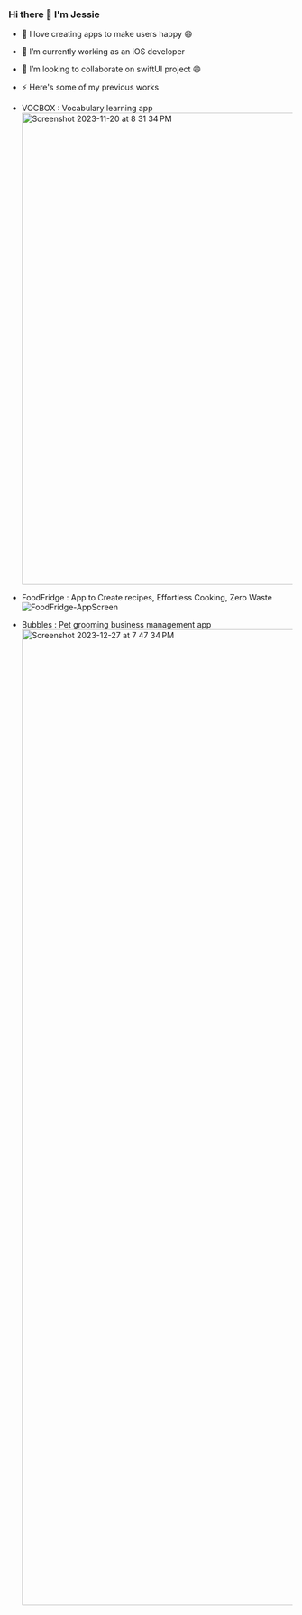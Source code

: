 ### Hi there 👋 I'm Jessie
- 🔭 I love creating apps to make users happy 😄
- 🌱 I’m currently working as an iOS developer
- 👯 I’m looking to collaborate on swiftUI project 😄  
- ⚡ Here's some of my previous works
- VOCBOX : Vocabulary learning app
  <img width="835" alt="Screenshot 2023-11-20 at 8 31 34 PM" src="https://github.com/jessie-pastan/jessie-pastan/assets/116131795/9644ac08-a2bc-41aa-aed9-8d7569a675a7">

- FoodFridge : App to Create recipes, Effortless Cooking, Zero Waste
  ![FoodFridge-AppScreen](https://github.com/jessie-pastan/jessie-pastan/assets/116131795/5ed2c0d4-11c7-4b78-8bae-fe7869e85349)
  
- Bubbles : Pet grooming business management app
  <img width="1727" alt="Screenshot 2023-12-27 at 7 47 34 PM" src="https://github.com/jessie-pastan/jessie-pastan/assets/116131795/37d60c35-86a4-43f5-ae4b-88a237e98e2f">  




  
<!--
**jessie-pastan/jessie-pastan** is a ✨ _special_ ✨ repository because its `README.md` (this file) appears on your GitHub profile.

Here are some ideas to get you started:

- 🔭 I’m currently working on ...
- 🌱 I’m currently learning ...
- 👯 I’m looking to collaborate on ...
- 🤔 I’m looking for help with ...
- 💬 Ask me about ...
- 📫 How to reach me: ...
- 😄 Pronouns: ...
- ⚡ Fun fact: ...
-->
